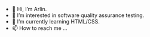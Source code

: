 - 👋 Hi, I’m Arlin.
- 👀 I’m interested in software quality assurance testing.
- 🌱 I’m currently learning HTML/CSS.
- 📫 How to reach me ... 

<!---
arlinmae/arlinmae is a ✨ special ✨ repository because its `README.md` (this file) appears on your GitHub profile.
You can click the Preview link to take a look at your changes.
--->
